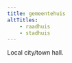 ```yaml
---
title: gemeentehuis
altTitles:
    - raadhuis
    - stadhuis
---
```


Local city/town hall.

<!--more-->